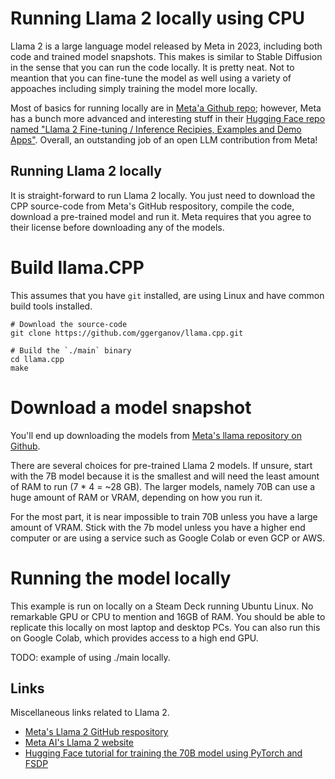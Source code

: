 # Running Llama 2 locally using CPU

Llama 2 is a large language model released by Meta in 2023, including both code and trained model snapshots. This makes
is similar to Stable Diffusion in the sense that you can run the code locally. It is pretty neat. Not to meantion that
you can fine-tune the model as well using a variety of appoaches including simply training the model more locally.

Most of basics for running locally are in [Meta'a Github repo](https://github.com/facebookresearch/llama); however,
Meta has a bunch more advanced and interesting stuff in their [Hugging Face repo named "Llama 2 Fine-tuning / Inference Recipies, Examples and Demo Apps"](https://github.com/facebookresearch/llama-recipes/). Overall, an outstanding job of an open LLM contribution from Meta!

## Running Llama 2 locally

It is straight-forward to run Llama 2 locally. You just need to download the CPP source-code from Meta's GitHub respository,
compile the code, download a pre-trained model and run it. Meta requires that you agree to their license before
downloading any of the models.

# Build llama.CPP

This assumes that you have `git` installed, are using Linux and have common build tools installed.

```
# Download the source-code
git clone https://github.com/ggerganov/llama.cpp.git

# Build the `./main` binary
cd llama.cpp
make
```

# Download a model snapshot

You'll end up downloading the models from [Meta's llama repository on Github](https://github.com/facebookresearch/llama).

There are several choices for pre-trained Llama 2 models. If unsure, start with the 7B model because it is the smallest
and will need the least amount of RAM to run (7 * 4 = ~28 GB). The larger models, namely 70B can use a huge amount of
RAM or VRAM, depending on how you run it.

For the most part, it is near impossible to train 70B unless you have a large amount of VRAM. Stick with the 7b model
unless you have a higher end computer or are using a service such as Google Colab or even GCP or AWS.

# Running the model locally

This example is run on locally on a Steam Deck running Ubuntu Linux. No remarkable GPU or CPU to mention and 16GB of RAM.
You should be able to replicate this locally on most laptop and desktop PCs. You can also run this on Google Colab,
which provides access to a high end GPU.

TODO: example of using ./main locally.


## Links

Miscellaneous links related to Llama 2.

* [Meta's Llama 2 GitHub respository](https://github.com/facebookresearch/llama)
* [Meta AI's Llama 2 website](https://ai.meta.com/llama/)
* [Hugging Face tutorial for training the 70B model using PyTorch and FSDP](https://huggingface.co/blog/ram-efficient-pytorch-fsdp)
